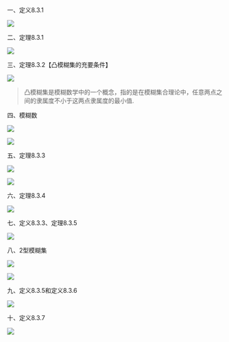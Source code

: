一、定义8.3.1

![](https://vip2.loli.io/2023/11/07/Egf98UiWZcFubDn.webp)

二、定理8.3.1

![](https://vip2.loli.io/2023/11/17/E4TLX7r9zvkxuYW.webp)

三、定理8.3.2【凸模糊集的充要条件】

![](https://vip2.loli.io/2023/11/17/y9651p2goCf7u3l.webp)

> 凸模糊集是模糊数学中的一个概念，指的是在模糊集合理论中，任意两点之间的隶属度不小于这两点隶属度的最小值.

四、模糊数

![](https://vip2.loli.io/2023/11/17/KV8ZEuLgs3D2Nqo.webp)

![](https://vip2.loli.io/2023/11/17/5UdQhu1n3SO7pRK.webp)

五、定理8.3.3

![](https://vip2.loli.io/2023/11/17/CcfE3sqvMYAbJHR.webp)

![](https://vip2.loli.io/2023/11/17/tBRFo6V4l8OIcjf.webp)

六、定理8.3.4

![](https://vip2.loli.io/2023/11/17/rpNbkM9yl1XzLqS.webp)

七、定义8.3.3、定理8.3.5

![](https://vip2.loli.io/2023/11/17/CyazDXNAhFkn3fU.webp)

八、2型模糊集

![](https://vip2.loli.io/2023/11/17/7kAd94DP2WByUe8.webp)

![](https://vip2.loli.io/2023/11/17/bvMF7HTNzstgejp.webp)

九、定义8.3.5和定义8.3.6

![](https://vip2.loli.io/2023/11/17/H1UPDGjbBNJk38n.webp)

十、定义8.3.7

![](https://vip2.loli.io/2023/11/17/JiAqdIt8bMxBvhz.webp)

